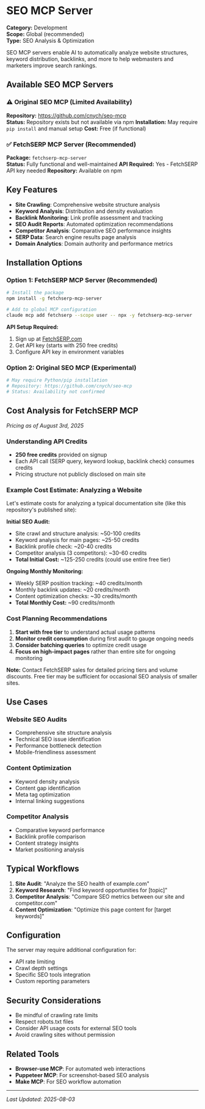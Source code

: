 # SEO MCP Server

**Category:** Development  
**Scope:** Global (recommended)  
**Type:** SEO Analysis & Optimization

SEO MCP servers enable AI to automatically analyze website structures, keyword distribution, backlinks, and more to help webmasters and marketers improve search rankings.

## Available SEO MCP Servers

### ⚠️ Original SEO MCP (Limited Availability)
**Repository:** https://github.com/cnych/seo-mcp  
**Status:** Repository exists but not available via npm
**Installation:** May require `pip install` and manual setup
**Cost:** Free (if functional)

### ✅ FetchSERP MCP Server (Recommended)
**Package:** `fetchserp-mcp-server`  
**Status:** Fully functional and well-maintained
**API Required:** Yes - FetchSERP API key needed
**Repository:** Available on npm

## Key Features

- **Site Crawling**: Comprehensive website structure analysis
- **Keyword Analysis**: Distribution and density evaluation  
- **Backlink Monitoring**: Link profile assessment and tracking
- **SEO Audit Reports**: Automated optimization recommendations
- **Competitor Analysis**: Comparative SEO performance insights
- **SERP Data**: Search engine results page analysis
- **Domain Analytics**: Domain authority and performance metrics

## Installation Options

### Option 1: FetchSERP MCP Server (Recommended)
```bash
# Install the package
npm install -g fetchserp-mcp-server

# Add to global MCP configuration
claude mcp add fetchserp --scope user -- npx -y fetchserp-mcp-server
```

**API Setup Required:**
1. Sign up at [FetchSERP.com](https://www.fetchserp.com)
2. Get API key (starts with 250 free credits)
3. Configure API key in environment variables

### Option 2: Original SEO MCP (Experimental)
```bash
# May require Python/pip installation
# Repository: https://github.com/cnych/seo-mcp
# Status: Availability not confirmed
```

## Cost Analysis for FetchSERP MCP

*Pricing as of August 3rd, 2025*

### Understanding API Credits
- **250 free credits** provided on signup
- Each API call (SERP query, keyword lookup, backlink check) consumes credits
- Pricing structure not publicly disclosed on main site

### Example Cost Estimate: Analyzing a Website
Let's estimate costs for analyzing a typical documentation site (like this repository's published site):

**Initial SEO Audit:**
- Site crawl and structure analysis: ~50-100 credits
- Keyword analysis for main pages: ~25-50 credits  
- Backlink profile check: ~20-40 credits
- Competitor analysis (3 competitors): ~30-60 credits
- **Total Initial Cost:** ~125-250 credits (could use entire free tier)

**Ongoing Monthly Monitoring:**
- Weekly SERP position tracking: ~40 credits/month
- Monthly backlink updates: ~20 credits/month
- Content optimization checks: ~30 credits/month
- **Total Monthly Cost:** ~90 credits/month

### Cost Planning Recommendations
1. **Start with free tier** to understand actual usage patterns
2. **Monitor credit consumption** during first audit to gauge ongoing needs
3. **Consider batching queries** to optimize credit usage
4. **Focus on high-impact pages** rather than entire site for ongoing monitoring

**Note:** Contact FetchSERP sales for detailed pricing tiers and volume discounts. Free tier may be sufficient for occasional SEO analysis of smaller sites.

## Use Cases

### Website SEO Audits
- Comprehensive site structure analysis
- Technical SEO issue identification
- Performance bottleneck detection
- Mobile-friendliness assessment

### Content Optimization
- Keyword density analysis
- Content gap identification
- Meta tag optimization
- Internal linking suggestions

### Competitor Analysis
- Comparative keyword performance
- Backlink profile comparison
- Content strategy insights
- Market positioning analysis

## Typical Workflows

1. **Site Audit**: "Analyze the SEO health of example.com"
2. **Keyword Research**: "Find keyword opportunities for [topic]"
3. **Competitor Analysis**: "Compare SEO metrics between our site and competitor.com"
4. **Content Optimization**: "Optimize this page content for [target keywords]"

## Configuration

The server may require additional configuration for:
- API rate limiting
- Crawl depth settings
- Specific SEO tools integration
- Custom reporting parameters

## Security Considerations

- Be mindful of crawling rate limits
- Respect robots.txt files
- Consider API usage costs for external SEO tools
- Avoid crawling sites without permission

## Related Tools

- **Browser-use MCP**: For automated web interactions
- **Puppeteer MCP**: For screenshot-based SEO analysis
- **Make MCP**: For SEO workflow automation

---

*Last Updated: 2025-08-03*